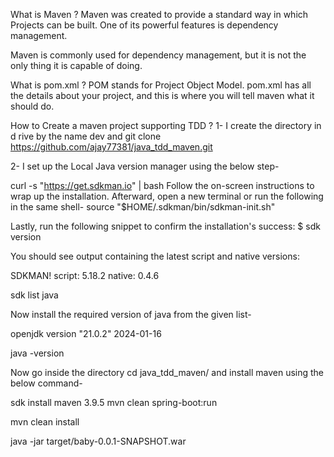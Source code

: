 What is Maven ?
Maven was created to provide a standard way in which Projects can be built. One of its powerful features is dependency management.

Maven is commonly used for dependency management, but it is not the only thing it is capable of doing.

What is pom.xml ?
POM stands for Project Object Model. pom.xml has all the details about your project, and this is where you will tell maven what it should do.

How to Create a maven project supporting TDD ?
1- I create the directory in d rive by the name dev and git clone https://github.com/ajay77381/java_tdd_maven.git

2- I set up the Local Java version manager using the below step-

curl -s "https://get.sdkman.io" | bash
Follow the on-screen instructions to wrap up the installation. Afterward, open a new terminal or run the following in the same shell-
source "$HOME/.sdkman/bin/sdkman-init.sh"

Lastly, run the following snippet to confirm the installation's success:
$ sdk version

You should see output containing the latest script and native versions:

SDKMAN!
script: 5.18.2
native: 0.4.6

sdk list java

Now install the required version of java from the given list-

openjdk version "21.0.2" 2024-01-16

java -version

Now go inside the directory cd java_tdd_maven/ and install maven using the below command-

sdk install maven 3.9.5
mvn clean spring-boot:run

mvn clean install

java -jar target/baby-0.0.1-SNAPSHOT.war
